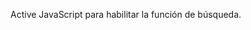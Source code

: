 <div class="alert alert-warning" id="fallback">
<script>$('#fallback').hide();</script>
<p>Active JavaScript para habilitar la función de búsqueda.
    </p>
</div>

